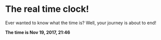 # The real time clock!

Ever wanted to know what the time is? Well, your journey is about to end!

**The time is Nov 19, 2017, 21:46**